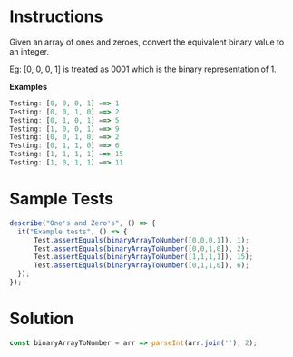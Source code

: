 # **Instructions**

Given an array of ones and zeroes, convert the equivalent binary value to an integer.

Eg: [0, 0, 0, 1] is treated as 0001 which is the binary representation of 1.

**Examples**

```js
Testing: [0, 0, 0, 1] ==> 1
Testing: [0, 0, 1, 0] ==> 2
Testing: [0, 1, 0, 1] ==> 5
Testing: [1, 0, 0, 1] ==> 9
Testing: [0, 0, 1, 0] ==> 2
Testing: [0, 1, 1, 0] ==> 6
Testing: [1, 1, 1, 1] ==> 15
Testing: [1, 0, 1, 1] ==> 11
```

# **Sample Tests**

```js
describe("One's and Zero's", () => {
  it("Example tests", () => {
      Test.assertEquals(binaryArrayToNumber([0,0,0,1]), 1);
      Test.assertEquals(binaryArrayToNumber([0,0,1,0]), 2);
      Test.assertEquals(binaryArrayToNumber([1,1,1,1]), 15);
      Test.assertEquals(binaryArrayToNumber([0,1,1,0]), 6);
  });
});
```

# **Solution**

```js
const binaryArrayToNumber = arr => parseInt(arr.join(''), 2);
```